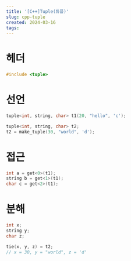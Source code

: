 ```yaml
---
title: '[C++]Tuple(튜플)'
slug: cpp-tuple
created: 2024-03-16
tags:
---
```


# 헤더

```cpp
#include <tuple>
```

# 선언

```cpp
tuple<int, string, char> t1(20, "hello", 'c');

tuple<int, string, char> t2;
t2 = make_tuple(30, "world", 'd');
```

# 접근

```cpp
int a = get<0>(t1);
string b = get<1>(t1);
char c = get<2>(t1);
```

# 분해

```cpp
int x;
string y;
char z;

tie(x, y, z) = t2;
// x = 30, y = "world", z = 'd'
```

